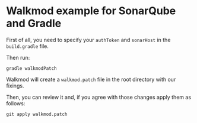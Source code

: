 Walkmod example for SonarQube and Gradle
========================================

First of all, you need to specify your `authToken` and `sonarHost` in
the `build.gradle` file.

Then run:

```
gradle walkmodPatch
```

Walkmod will create a `walkmod.patch` file in the root directory with our fixings.

Then, you can review it and, if you agree with those changes apply them
as follows:

```
git apply walkmod.patch
```

